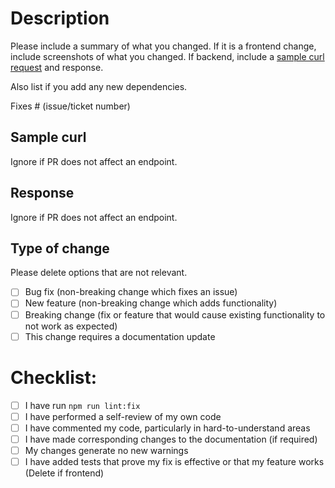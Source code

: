 # Description

Please include a summary of what you changed. If it is a frontend change, include screenshots of what you changed. If backend, include a [sample curl request](https://codingnconcepts.com/postman/how-to-generate-curl-command-from-postman/) and response.

Also list if you add any new dependencies.

Fixes # (issue/ticket number)

## Sample curl

Ignore if PR does not affect an endpoint.

## Response

Ignore if PR does not affect an endpoint.

## Type of change

Please delete options that are not relevant.

- [ ] Bug fix (non-breaking change which fixes an issue)
- [ ] New feature (non-breaking change which adds functionality)
- [ ] Breaking change (fix or feature that would cause existing functionality to not work as expected)
- [ ] This change requires a documentation update

# Checklist:

- [ ] I have run `npm run lint:fix`
- [ ] I have performed a self-review of my own code
- [ ] I have commented my code, particularly in hard-to-understand areas
- [ ] I have made corresponding changes to the documentation (if required)
- [ ] My changes generate no new warnings
- [ ] I have added tests that prove my fix is effective or that my feature works (Delete if frontend)
